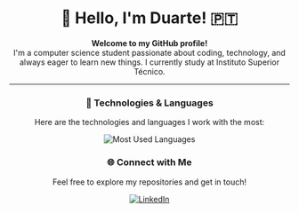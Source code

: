<div align="center">

# 👋 Hello, I'm Duarte! 🇵🇹

**Welcome to my GitHub profile!**  
I'm a computer science student passionate about coding, technology, and always eager to learn new things. I currently study at Instituto Superior Técnico.  

---

### 🚀 Technologies & Languages
Here are the technologies and languages I work with the most:

<p>
  <img src="https://github-readme-stats.vercel.app/api/top-langs?username=duartelaia&show_icons=true&locale=en&layout=compact&theme=dark&hide=shell,jupyter%20notebook" alt="Most Used Languages" />
</p>

### 🌐 Connect with Me
Feel free to explore my repositories and get in touch!

[![LinkedIn](https://img.shields.io/badge/LinkedIn-blue?style=flat&logo=linkedin)](www.linkedin.com/in/duarte-laia-3b367b353)

</div>
